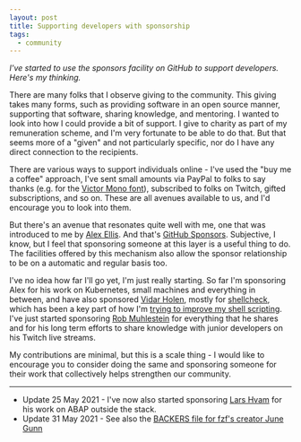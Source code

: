 ```yaml
---
layout: post
title: Supporting developers with sponsorship
tags:
  - community
---
```


_I've started to use the sponsors facility on GitHub to support developers. Here's my thinking._

There are many folks that I observe giving to the community. This giving takes many forms, such as providing software in an open source manner, supporting that software, sharing knowledge, and mentoring. I wanted to look into how I could provide a bit of support. I give to charity as part of my remuneration scheme, and I'm very fortunate to be able to do that. But that seems more of a "given" and not particularly specific, nor do I have any direct connection to the recipients.

There are various ways to support individuals online - I've used the "buy me a coffee" approach, I've sent small amounts via PayPal to folks to say thanks (e.g. for the [Victor Mono font](https://rubjo.github.io/victor-mono/)), subscribed to folks on Twitch, gifted subscriptions, and so on. These are all avenues available to us, and I'd encourage you to look into them.

But there's an avenue that resonates quite well with me, one that was introduced to me by [Alex Ellis](https://github.com/alexellis). And that's [GitHub Sponsors](https://github.com/sponsors). Subjective, I know, but I feel that sponsoring someone at this layer is a useful thing to do. The facilities offered by this mechanism also allow the sponsor relationship to be on a automatic and regular basis too.

I've no idea how far I'll go yet, I'm just really starting. So far I'm sponsoring Alex for his work on Kubernetes, small machines and everything in between, and have also sponsored [Vidar Holen](https://github.com/koalaman), mostly for [shellcheck](https://github.com/koalaman/shellcheck), which has been a key part of how I'm [trying to improve my shell scripting](https://qmacro.org/2020/10/05/improving-my-shell-scripting). I've just started sponsoring [Rob Muhlestein](https://github.com/rwxrob) for everything that he shares and for his long term efforts to share knowledge with junior developers on his Twitch live streams.

My contributions are minimal, but this is a scale thing - I would like to encourage you to consider doing the same and sponsoring someone for their work that collectively helps strengthen our community.

---

* Update 25 May 2021 - I've now also started sponsoring [Lars Hvam](https://github.com/sponsors/larshp) for his work on ABAP outside the stack.
* Update 31 May 2021 - See also the [BACKERS file for fzf's creator June Gunn](https://github.com/junegunn/junegunn/blob/main/BACKERS.md)
